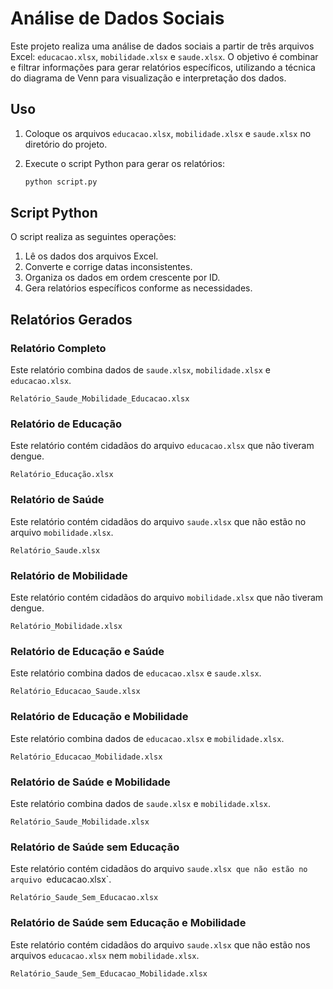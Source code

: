 # Análise de Dados Sociais

Este projeto realiza uma análise de dados sociais a partir de três arquivos Excel: `educacao.xlsx`, `mobilidade.xlsx` e `saude.xlsx`. O objetivo é combinar e filtrar informações para gerar relatórios específicos, utilizando a técnica do diagrama de Venn para visualização e interpretação dos dados.

## Uso

1. Coloque os arquivos `educacao.xlsx`, `mobilidade.xlsx` e `saude.xlsx` no diretório do projeto.

2. Execute o script Python para gerar os relatórios:

    ```bash
    python script.py
    ```

## Script Python

O script realiza as seguintes operações:

1. Lê os dados dos arquivos Excel.
2. Converte e corrige datas inconsistentes.
3. Organiza os dados em ordem crescente por ID.
4. Gera relatórios específicos conforme as necessidades.

## Relatórios Gerados

### Relatório Completo

Este relatório combina dados de `saude.xlsx`, `mobilidade.xlsx` e `educacao.xlsx`.

`Relatório_Saude_Mobilidade_Educacao.xlsx`

### Relatório de Educação

Este relatório contém cidadãos do arquivo `educacao.xlsx` que não tiveram dengue.

`Relatório_Educação.xlsx`

### Relatório de Saúde

Este relatório contém cidadãos do arquivo `saude.xlsx` que não estão no arquivo `mobilidade.xlsx`.

`Relatório_Saude.xlsx`

### Relatório de Mobilidade

Este relatório contém cidadãos do arquivo `mobilidade.xlsx` que não tiveram dengue.

`Relatório_Mobilidade.xlsx`


### Relatório de Educação e Saúde

Este relatório combina dados de `educacao.xlsx` e `saude.xlsx`.

`Relatório_Educacao_Saude.xlsx`

### Relatório de Educação e Mobilidade

Este relatório combina dados de `educacao.xlsx` e `mobilidade.xlsx`.

`Relatório_Educacao_Mobilidade.xlsx`

### Relatório de Saúde e Mobilidade

Este relatório combina dados de `saude.xlsx` e `mobilidade.xlsx`.

`Relatório_Saude_Mobilidade.xlsx`

### Relatório de Saúde sem Educação

Este relatório contém cidadãos do arquivo `saude.xlsx que não estão no arquivo `educacao.xlsx`.

`Relatório_Saude_Sem_Educacao.xlsx`

### Relatório de Saúde sem Educação e Mobilidade

Este relatório contém cidadãos do arquivo `saude.xlsx` que não estão nos arquivos `educacao.xlsx` nem `mobilidade.xlsx`.

`Relatório_Saude_Sem_Educacao_Mobilidade.xlsx`






